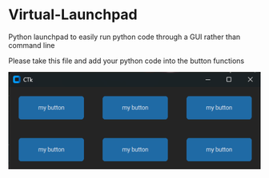 # Virtual-Launchpad
Python launchpad to easily run python code through a GUI rather than command line

Please take this file and add your python code into the button functions

<img src="LaunchpadScreenshot.png"/>
